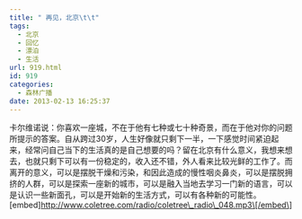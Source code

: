 ```yaml
---
title: " 再见，北京\t\t"
tags:
  - 北京
  - 回忆
  - 漂泊
  - 生活
url: 919.html
id: 919
categories:
  - 森林广播
date: 2013-02-13 16:25:37
---
```


卡尔维诺说：你喜欢一座城，不在于他有七种或七十种奇景，而在于他对你的问题所提示的答案。自从跨过30岁，人生好像就只剩下一半，一下感觉时间紧迫起来，经常问自己当下的生活真的是自己想要的吗？留在北京有什么意义，我想来想去，也就只剩下可以有一份稳定的，收入还不错，外人看来比较光鲜的工作了。而离开的意义，可以是摆脱干燥和污染，和因此造成的慢性咽炎鼻炎，可以是摆脱拥挤的人群，可以是探索一座新的城市，可以是融入当地去学习一门新的语言，可以是认识一些新面孔，可以是开始新的生活方式，可以有各种新的可能性。   \[embed\]http://www.coletree.com/radio/coletree\_radio\_048.mp3\[/embed\]